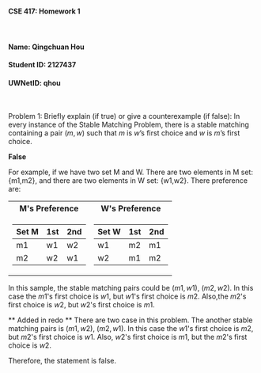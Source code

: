 #### CSE 417: Homework 1
<br/>

#### Name: Qingchuan Hou
#### Student ID: 2127437
#### UWNetID: qhou
<br/>

Problem 1:
Briefly explain (if true) or give a counterexample (if false): In every instance of the Stable Matching Problem, there is a stable matching containing a pair $(m, w)$ such that $m$ is $w$’s first choice and $w$ is $m$’s first choice.

**False**

For example, if we have two set M and W. There are two elements in M set: {m1,m2}, and there are two elements in W set: {w1,w2}. There preference are:

<center>
<table>
<tr><th>M's Preference</th><th>W's Preference</th></tr>
<tr><td>

| Set M | 1st | 2nd |
|-------|-----|-----|
| m1    | w1  | w2  |
| m2    | w2  | w1  |

</td><td>

| Set W | 1st | 2nd |
|-------|-----|-----|
| w1    | m2  | m1  |
| w2    | m1  | m2  |

</td></tr> 
</table>
</center>

In this sample, the stable matching pairs could be $(m1,w1)$, $(m2,w2)$. In this case the $m1$'s first choice is $w1$, but $w1$'s first choice is $m2$. Also,the $m2$'s first choice is $w2$, but $w2$'s first choice is $m1$. 

** Added in redo **
There are two case in this problem. The another stable matching pairs is $(m1,w2)$, $(m2,w1)$. In this case the $w1$'s first choice is $m2$, but $m2$'s first choice is $w1$. Also, $w2$'s first choice is $m1$, but the $m2$'s first choice is $w2$.

Therefore, the statement is false.
